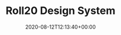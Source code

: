 ---
title: Roll20 Design System
date: 2020-08-12T12:13:40+00:00
draft: false

projectType: Website

headerDark: "true"
hero: images/portfolio/05.jpg
thumbnail: images/portfolio/05.jpg
logo: images/logo.png
service: UX Design
client: Jane Doe

summary: Lorem ipsum dolor sit amet, consetetur sadipscing elitr, sed diam
  nonumy eirmod tempor invidunt ut labore et dolore magna aliquyam erat, sed diam
  voluptua. At vero eos et accusam et justo duo dolores et ea rebum. Stet clita kasd
  gubergren, no sea takimata sanctus est Lorem ipsum dolor sit amet lorem ipsum dolor.
challenge: Challenge conent goes here.
solution: Solutioon conent goes here.
---